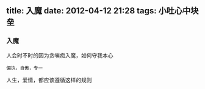 title: 入魔
date: 2012-04-12 21:28
tags: 小吐心中块垒
---
<!-- more -->
### 入魔
人会时不时的因为贪嗔痴入魔，如何守我本心

`偏执，自傲，专一`

人生，爱情，都应该遵循这样的规则
